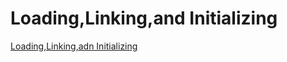 # Loading,Linking,and Initializing
[Loading,Linking,adn Initializing](https://docs.oracle.com/javase/specs/jvms/se12/html/jvms-5.html)